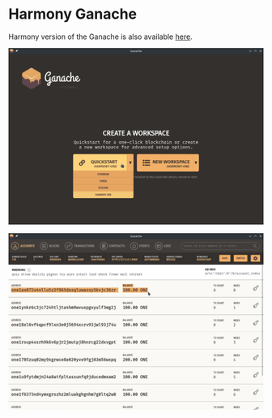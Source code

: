 # Harmony Ganache

Harmony version of the Ganache is also available [here](https://github.com/harmony-one/harmony-one-ganache-support).

![](../../../.gitbook/assets/ganache-harmony-1.jpg)

![](../../../.gitbook/assets/ganache-harmony-2.jpg)

